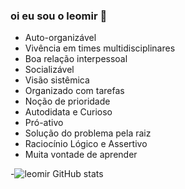 ### oi eu sou o leomir 👋

- Auto-organizável
- Vivência em times multidisciplinares
- Boa relação interpessoal
- Socializável 
- Visão sistêmica
- Organizado com tarefas
- Noção de prioridade
- Autodidata e Curioso
- Pró-ativo
- Solução do problema pela raiz
- Raciocínio Lógico e Assertivo
- Muita vontade de aprender



-![leomir GitHub stats](https://github-readme-stats.vercel.app/api?username=leomir-pereira-dos-santos&show_icons=true&theme=merko)
